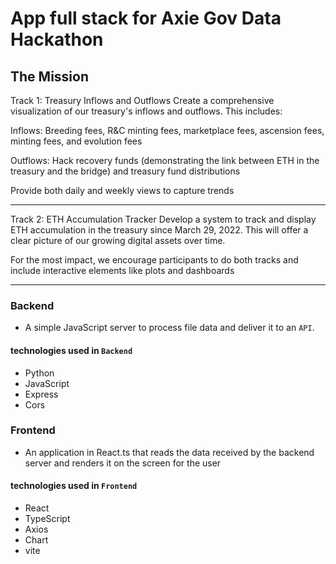 # App full stack for Axie Gov Data Hackathon

## The Mission
Track 1: Treasury Inflows and Outflows
Create a comprehensive visualization of our treasury's inflows and outflows. This includes:

Inflows: Breeding fees, R&C minting fees, marketplace fees, ascension fees, minting fees, and evolution fees

Outflows: Hack recovery funds (demonstrating the link between ETH in the treasury and the bridge) and treasury fund distributions

Provide both daily and weekly views to capture trends

----------------------------------------------------------
Track 2: ETH Accumulation Tracker
Develop a system to track and display ETH accumulation in the treasury since March 29, 2022. This will offer a clear picture of our growing digital assets over time.

For the most impact, we encourage participants to do both tracks and include interactive elements like plots and dashboards

----------------------------------------------------------

### Backend

- A simple JavaScript server to process file data and deliver it to an `API`.

#### technologies used in `Backend`

- Python
- JavaScript
- Express
- Cors

### Frontend

 - An application in React.ts that reads the data received by the backend server and renders it on the screen for the user

#### technologies used in `Frontend`

- React
- TypeScript
- Axios
- Chart
- vite
